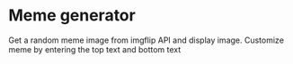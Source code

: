 # Meme generator

Get a random meme image from imgflip API and display image. Customize meme by entering the top text and bottom text